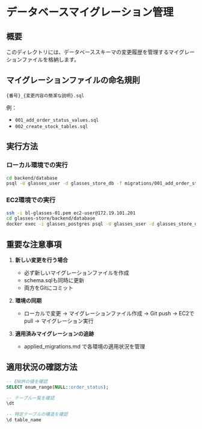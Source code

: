 # データベースマイグレーション管理

## 概要
このディレクトリには、データベーススキーマの変更履歴を管理するマイグレーションファイルを格納します。

## マイグレーションファイルの命名規則
```
{番号}_{変更内容の簡潔な説明}.sql
```

例：
- `001_add_order_status_values.sql`
- `002_create_stock_tables.sql`

## 実行方法

### ローカル環境での実行
```bash
cd backend/database
psql -U glasses_user -d glasses_store_db -f migrations/001_add_order_status_values.sql
```

### EC2環境での実行
```bash
ssh -i bl-glasses-01.pem ec2-user@172.19.101.201
cd glasses-store/backend/database
docker exec -i glasses_postgres psql -U glasses_user -d glasses_store_db < migrations/001_add_order_status_values.sql
```

## 重要な注意事項

1. **新しい変更を行う場合**
   - 必ず新しいマイグレーションファイルを作成
   - schema.sqlも同時に更新
   - 両方をGitにコミット

2. **環境の同期**
   - ローカルで変更 → マイグレーションファイル作成 → Git push → EC2でpull → マイグレーション実行

3. **適用済みマイグレーションの追跡**
   - applied_migrations.md で各環境の適用状況を管理

## 適用状況の確認方法

```sql
-- ENUMの値を確認
SELECT enum_range(NULL::order_status);

-- テーブル一覧を確認
\dt

-- 特定テーブルの構造を確認
\d table_name
```